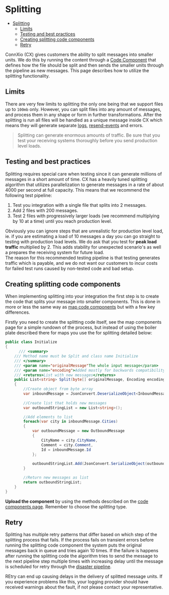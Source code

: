 # Splitting

- [Splitting](#splitting)
  - [Limits](#limits)
  - [Testing and best practices](#testing-and-best-practices)
  - [Creating splitting code components](#creating-splitting-code-components)
  - [Retry](#retry)

ConnXio (CX) gives customers the ability to split messages into smaller units. We do this by running the content through a [Code Component](/Transformation/Code%20Components.md) that defines how the file should be split and then sends the smaller units through the pipeline as new messages. This page describes how to utilize the splitting functionality.

## Limits

There are very few limits to splitting the only one being that we support files up to `100mb` only. However, you can split files into any amount of messages, and process them in any shape or form in further transformations. After the splitting is run all files will be handled as a unique message inside CX which means they will generate separate [logs](/Logging.md), [resend-events](/Resending.md) and errors.

>Splitting can generate enormous amounts of traffic. Be sure that you test your receiving systems thoroughly before you send production level loads.

## Testing and best practices

Splitting requires special care when testing since it can generate millions of messages in a short amount of time. CX has a heavily tuned splitting algorithm that utilizes parallelization to generate messages in a rate of about 4000 per second at full capacity. This means that we recommend the following test pipeline:

1. Test you integration with a single file that splits into 2 messages.
2. Add 2 files with 200 messages.
3. Test 2 files with progressively larger loads (we recommend multiplying by 10 at a time) until you reach production level.

Obviously you can ignore steps that are unrealistic for production level load, ie. if you are estimating a load of 10 messages a day you can go straight to testing with production load levels. We do ask that you test for **peak load traffic** multiplied by 2. This adds stability for unexpected scenario's as well a prepares the receiving system for future load.\
 The reason for this recommended testing pipeline is that testing generates traffic which is payable, and we do not want our customers to incur costs for failed test runs caused by non-tested code and bad setup.

## Creating splitting code components

When implementing splitting into your integration the first step is to create the code that splits your message into smaller components. This is done in more or less the same way as [map code components](/Transformation/Code%20Components.md) but with a few key differences.

Firstly you need to create the splitting code itself, see the map components page for a simple rundown of the process, but instead of using the boiler plate described there for maps you use the  for splitting detailed below:

```csharp
public class Initialize
{
      /// <summary>
    /// Method name must be Split and class name Initialize
    /// </summary>
    /// <param name="originalMessage"The whole input message</param>
    /// <param name="encoding">Added mostly for backwards compatibility, is always utf-8</param>
    /// <returns>List with new messages</returns>
    public List<string> Split(byte[] originalMessage, Encoding encoding)
    {
        //Create object from byte array
        var inboundMessage = JsonConvert.DeserializeObject<InboundMessage>(encoding.GetString(originalMessage));
        
        //Create list that holds new messages
        var outboundStringList = new List<string>();

        //Add elements to list
        foreach(var city in inboundMessage.Cities)
        {
            var outboundMessage = new OutboundMessage
            {
                CityName = city.CityName,
                Comment = city.Comment,
                Id = inboundMessage.Id
            };
 
            outboundStringList.Add(JsonConvert.SerializeObject(outboundMessage));
        }

        //Return new messages as list
        return outboundStringList;
    }
}
```

**Upload the component** by using the methods described on the [code components page](/Transformation/Code%20Components.md). Remember to choose the *splitting* type.

## Retry

Splitting has multiple retry patterns that differ based on which step of the splitting process that fails. If the process fails on transient errors before running the splitting code component the system puts the original messages back in queue and tries again 10 times. If the failure is happens after running the splitting code the algorithm tries to send the message to the next pipeline step multiple times with increasing delay until the message is scheduled for retry through the [disaster pipeline](/Retry.md).

REtry can end up causing delays in the delivery of splitted message units. If you experience problems like this, your logging provider should have received warnings about the fault, if not please contact your representative.
